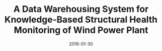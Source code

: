 ---
title: "A Data Warehousing System for Knowledge-Based Structural Health Monitoring of Wind Power Plant"
collection: publications
permalink: /publication/2016-01-30-shm-wind-turbine
excerpt: 'SHM for Wind Turbine'
date: 2016-01-30
venue: 'IEEE EIT'
citation: '<b>Sisay A. Chala</b>, Fazel Ansari and Madjid Fathi.(2016). A Data Warehousing System for Knowledge-Based Structural Health Monitoring of Wind Power Plant. In: 2016 IEEE International Conference on Electro/Information Technology. May 19-21, 2016, Grand Forks, North Dakota, USA'
---